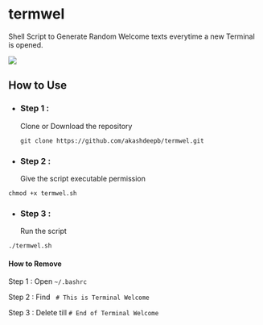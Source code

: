 # termwel
Shell Script to Generate Random Welcome texts everytime a new Terminal is opened.

<img src="termshot.png">

## How to Use 
- ### Step 1 : 
  Clone or Download the repository 
  ``` 
  git clone https://github.com/akashdeepb/termwel.git
  ```

- ### Step 2 : 
  Give the script executable permission
```
chmod +x termwel.sh
```

- ### Step 3 : 
  Run the script
```
./termwel.sh
```

#### How to Remove
Step 1 : Open `~/.bashrc`

Step 2 : Find ` # This is Terminal Welcome`  

Step 3 : Delete till ` # End of Terminal Welcome `
